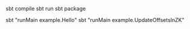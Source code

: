 sbt compile
sbt run
sbt package

sbt "runMain example.Hello"
sbt "runMain example.UpdateOffsetsInZK"
